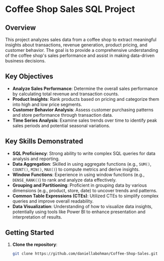 # Coffee Shop Sales SQL Project

## Overview
This project analyzes sales data from a coffee shop to extract meaningful insights about transactions, revenue generation, product pricing, and customer behavior. The goal is to provide a comprehensive understanding of the coffee shop's sales performance and assist in making data-driven business decisions.

## Key Objectives
- **Analyze Sales Performance**: Determine the overall sales performance by calculating total revenue and transaction counts.
- **Product Insights**: Rank products based on pricing and categorize them into high and low price segments.
- **Customer Behavior Analysis**: Assess customer purchasing patterns and store performance through transaction data.
- **Time Series Analysis**: Examine sales trends over time to identify peak sales periods and potential seasonal variations.

## Key Skills Demonstrated
- **SQL Proficiency**: Strong ability to write complex SQL queries for data analysis and reporting.
- **Data Aggregation**: Skilled in using aggregate functions (e.g., `SUM()`, `COUNT()`, `MIN()`, `MAX()`) to compute metrics and derive insights.
- **Window Functions**: Experience in using window functions (e.g., `DENSE_RANK()`) to rank and analyze data effectively.
- **Grouping and Partitioning**: Proficient in grouping data by various dimensions (e.g., product, store, date) to uncover trends and patterns.
- **Common Table Expressions (CTEs)**: Utilized CTEs to simplify complex queries and improve overall readability.
- **Data Visualization**: Understanding of how to visualize data insights, potentially using tools like Power BI to enhance presentation and interpretation of results.

## Getting Started
1. **Clone the repository**:
   ```bash
   git clone https://github.com/daniellabohman/Coffee-Shop-Sales.git


